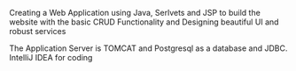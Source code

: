 Creating a Web Application using Java, Serlvets and JSP to build the website with the basic CRUD Functionality and Designing beautiful UI and robust services 

The Application Server is TOMCAT and Postgresql as a database and JDBC.
IntelliJ IDEA for coding 

